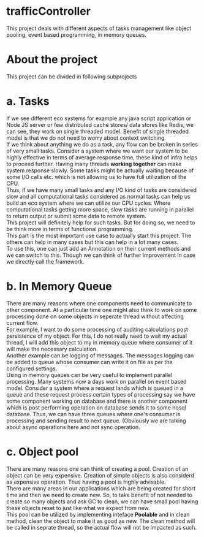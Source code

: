 # trafficController
This project deals with different aspects of tasks management like object pooling, event based programming, in memory queues.


# About the project
This project can be divided in following subprojects

# a. Tasks
If we see different eco systems for example any java script application or Node JS server or few distributed cache stores/ data stores like Redis, we can see, they work on single threaded model. Benefit of single threaded model is that we do not need to worry about context switching.<br>
If we think about anything we do as a task, any flow can be broken in series of very small tasks. Consider a system where we want our system to be highly effective in terms of average response time, these kind of infra helps to proceed further. Having many threads <b>working together</b> can make system response slowly. Some tasks might be actually waiting because of some I/O calls etc. which is not allowing us to have full utilization of the CPU.<br>
Thus, if we have many small tasks and any I/O kind of tasks are considered slow and all computational tasks considered as normal tasks can help us build an eco system where we can utilize our CPU cycles. Where computational tasks getting more space, slow tasks are running in parallel to return output or submit some data to remote system.<br>
This project will definitely help for such tasks. But for doing so, we need to be think more in terms of functional programming.<br>
This part is the most important use case to actually start this project. The others can help in many cases but this can help in a lot many cases.<br>
To use this, one can just add an Annotation on their current methods and we can switch to this. Though we can think of further improvement in case we directly call the framework.<br>

# b. In Memory Queue
There are many reasons where one components need to communicate to other component. At a particular time one might also think to work on some processing done on some objects in seperate thread without affecting current flow. <br>
For example, I want to do some processing of auditing calculations post persistence of my object. For this, I do not really need to wait my actual thread, I will add this object to my in memory queue where consumer of it will make the necessary calculation.<br>
Another example can be logging of messages. The messages logging can be added to queue whose consumer can write it on file as per the configured settings.<br>
Using in memory queues can be very useful to implement parallel processing. Many systems now a days work on parallel on event based model. Consider a system where a request lands which is queued in a queue and these request process certain types of processing say we have some component working on database and there is another component which is post performing operation on database sends it to some nosql database. Thus, we can have three queues where one's consumer is processing and sending result to next queue. (Obviously we are talking about async operations here and not sync operation.

# c. Object pool
There are many reasons one can think of creating a pool. Creation of an object can be very expensive. Creation of simple objects is also considerd as expensive operation. Thus having a pool is highly advisable.<br>
There are many areas in our applications which are being created for short time and then we need to create new. So, to take benefit of not needed to create so many objects and ask GC to clean, we can have small pool having these objects reset to just like what we expect from new.<br>
This pool can be utilized by implementing inteface <b>Poolable</b> and in clean method, clean the object to make it as good as new. The clean method will be called in seprate thread, so the actual flow will not be impacted as such.
